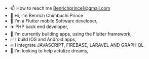 - 📫 How to reach me Benrichprince1@gmail.com
- 👋 Hi, I’m Benrich Chimbuchi Prince
- 👀 I’m a Flutter mobile Software developer,
- ✈️ PHP back end developer,
- 🌱 I’m currently building apps, using the Flutter framework,
- ✅ I build IOS and Android apps, 
- 🔥 I integrate JAVASCRIPT, FIREBASE, LARAVEL AND GRAPH QL
- 💞️ I’m looking to help actulize dreams,



